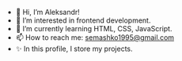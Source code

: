 - 👋 Hi, I’m Aleksandr!
- 👀 I’m interested in frontend development.
- 🌱 I’m currently learning HTML, CSS, JavaScript.
- 📫 How to reach me: semashko1995@gmail.com
- ✨ In this profile, I store my projects.

<!---
Webs95/Webs95 is a ✨ special ✨ repository because its `README.md` (this file) appears on your GitHub profile.
You can click the Preview link to take a look at your changes.
--->
